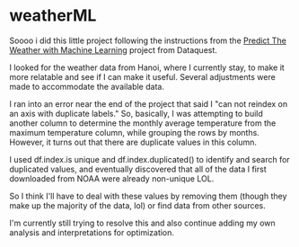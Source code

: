# weatherML
Soooo i did this little project following the instructions from the [Predict The Weather with Machine Learning](https://youtu.be/km95-NMT6lU) project from Dataquest.

I looked for the weather data from Hanoi, where I currently stay, to make it more relatable and see if I can make it useful. Several adjustments were made to accommodate the available data.

I ran into an error near the end of the project that said I "can not reindex on an axis with duplicate labels." So, basically, I was attempting to build another column to determine the monthly average temperature from the maximum temperature column, while grouping the rows by months. However, it turns out that there are duplicate values in this column.

I used df.index.is unique and df.index.duplicated() to identify and search for duplicated values, and eventually discovered that all of the data I first downloaded from NOAA were already non-unique LOL.

So I think I'll have to deal with these values by removing them (though they make up the majority of the data, lol) or find data from other sources.

I'm currently still trying to resolve this and also continue adding my own analysis and interpretations for optimization.
